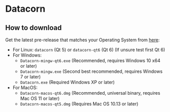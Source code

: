 # Datacorn

## How to download
Get the latest pre-release that matches your Operating System from [here](https://github.com/ProjectIgnis/Datacorn/releases/tag/latest):
 * For Linux: `datacorn` (Qt 5) or `datacorn-qt6` (Qt 6) (If unsure test first Qt 6)
 * For Windows: 
    - `Datacorn-mingw-qt6.exe` (Recommended, requires Windows 10 x64 or later)
    - `Datacorn-mingw.exe` (Second best recommended, requires Windows 7 or later)
    - `Datacorn.exe` (Required Windows XP or later)
 * For MacOS:
    - `Datacorn-macos-qt6.dmg` (Recommended, universal binary, requires Mac OS 11 or later)
    - `Datacorn-macos-qt5.dmg` (Requires Mac OS 10.13 or later)
